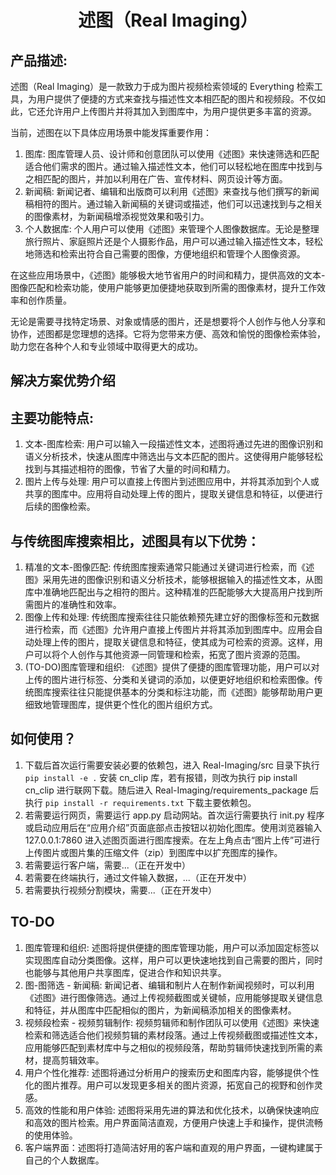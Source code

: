 <h1 align='center'> 述图（Real Imaging） </h1>

## 产品描述:
述图（Real Imaging）是一款致力于成为图片视频检索领域的 Everything 检索工具，为用户提供了便捷的方式来查找与描述性文本相匹配的图片和视频段。不仅如此，它还允许用户上传图片并将其加入到图库中，为用户提供更多丰富的资源。

当前，述图在以下具体应用场景中能发挥重要作用：

1. 图库: 图库管理人员、设计师和创意团队可以使用《述图》来快速筛选和匹配适合他们需求的图片。通过输入描述性文本，他们可以轻松地在图库中找到与之相匹配的图片，并加以利用在广告、宣传材料、网页设计等方面。
2. 新闻稿: 新闻记者、编辑和出版商可以利用《述图》来查找与他们撰写的新闻稿相符的图片。通过输入新闻稿的关键词或描述，他们可以迅速找到与之相关的图像素材，为新闻稿增添视觉效果和吸引力。
3. 个人数据库: 个人用户可以使用《述图》来管理个人图像数据库。无论是整理旅行照片、家庭照片还是个人摄影作品，用户可以通过输入描述性文本，轻松地筛选和检索出符合自己需要的图像，方便地组织和管理个人图像资源。

在这些应用场景中，《述图》能够极大地节省用户的时间和精力，提供高效的文本-图像匹配和检索功能，使用户能够更加便捷地获取到所需的图像素材，提升工作效率和创作质量。

无论是需要寻找特定场景、对象或情感的图片，还是想要将个人创作与他人分享和协作，述图都是您理想的选择。它将为您带来方便、高效和愉悦的图像检索体验，助力您在各种个人和专业领域中取得更大的成功。

## 解决方案优势介绍


## 主要功能特点:
1. 文本-图库检索: 用户可以输入一段描述性文本，述图将通过先进的图像识别和语义分析技术，快速从图库中筛选出与文本匹配的图片。这使得用户能够轻松找到与其描述相符的图像，节省了大量的时间和精力。
2. 图片上传与处理: 用户可以直接上传图片到述图应用中，并将其添加到个人或共享的图库中。应用将自动处理上传的图片，提取关键信息和特征，以便进行后续的图像检索。

## 与传统图库搜索相比，述图具有以下优势：

1. 精准的文本-图像匹配: 传统图库搜索通常只能通过关键词进行检索，而《述图》采用先进的图像识别和语义分析技术，能够根据输入的描述性文本，从图库中准确地匹配出与之相符的图片。这种精准的匹配能够大大提高用户找到所需图片的准确性和效率。
2. 图像上传和处理: 传统图库搜索往往只能依赖预先建立好的图像标签和元数据进行检索，而《述图》允许用户直接上传图片并将其添加到图库中。应用会自动处理上传的图片，提取关键信息和特征，使其成为可检索的资源。这样，用户可以将个人创作与其他资源一同管理和检索，拓宽了图片资源的范围。
3. (TO-DO)图库管理和组织: 《述图》提供了便捷的图库管理功能，用户可以对上传的图片进行标签、分类和关键词的添加，以便更好地组织和检索图像。传统图库搜索往往只能提供基本的分类和标注功能，而《述图》能够帮助用户更细致地管理图库，提供更个性化的图片组织方式。

## 如何使用？
1. 下载后首次运行需要安装必要的依赖包，进入 Real-Imaging/src 目录下执行 `pip install -e .` 安装 cn_clip 库，若有报错，则改为执行 pip install cn_clip 进行联网下载。随后进入 Real-Imaging/requirements_package 后执行 `pip install -r requirements.txt` 下载主要依赖包。
2. 若需要运行网页，需要运行 app.py 启动网站。首次运行需要执行 init.py 程序或启动应用后在“应用介绍”页面底部点击按钮以初始化图库。使用浏览器输入 127.0.0.1:7860 进入述图页面进行图库搜索。在左上角点击“图片上传”可进行上传图片或图片集的压缩文件（zip）到图库中以扩充图库的操作。
3. 若需要运行客户端，需要...（正在开发中）
4. 若需要在终端执行，通过文件输入数据，...（正在开发中）
5. 若需要执行视频分割模块，需要...（正在开发中）

## TO-DO
1. 图库管理和组织: 述图将提供便捷的图库管理功能，用户可以添加固定标签以实现图库自动分类图像。这样，用户可以更快速地找到自己需要的图片，同时也能够与其他用户共享图库，促进合作和知识共享。
2. 图-图筛选 - 新闻稿: 新闻记者、编辑和制片人在制作新闻视频时，可以利用《述图》进行图像筛选。通过上传视频截图或关键帧，应用能够提取关键信息和特征，并从图库中匹配相似的图片，为新闻稿添加相关的图像素材。
3. 视频段检索 - 视频剪辑制作: 视频剪辑师和制作团队可以使用《述图》来快速检索和筛选适合他们视频剪辑的素材段落。通过上传视频截图或描述性文本，应用能够匹配到素材库中与之相似的视频段落，帮助剪辑师快速找到所需的素材，提高剪辑效率。
4. 用户个性化推荐: 述图将通过分析用户的搜索历史和图库内容，能够提供个性化的图片推荐。用户可以发现更多相关的图片资源，拓宽自己的视野和创作灵感。
5. 高效的性能和用户体验: 述图将采用先进的算法和优化技术，以确保快速响应和高效的图片检索。用户界面简洁直观，方便用户快速上手和操作，提供流畅的使用体验。
6. 客户端界面：述图将打造简洁好用的客户端和直观的用户界面，一键构建属于自己的个人数据库。